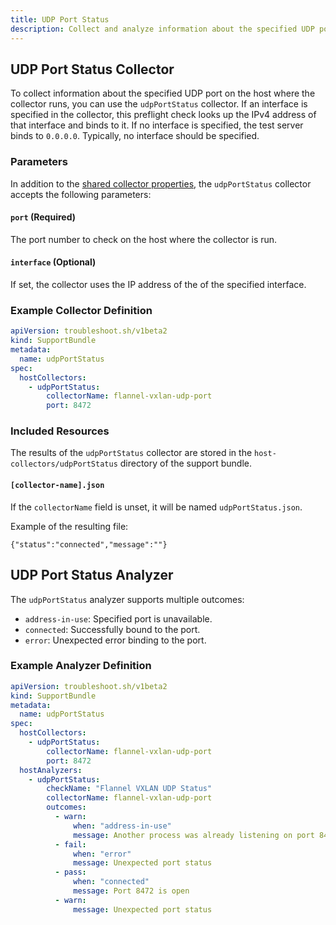 ```yaml
---
title: UDP Port Status 
description: Collect and analyze information about the specified UDP port.
---
```


## UDP Port Status Collector

To collect information about the specified UDP port on the host where the collector runs, you can use the `udpPortStatus` collector. If an interface is specified in the collector, this preflight check looks up the IPv4 address of that interface and binds to it. If no interface is specified, the test server binds to `0.0.0.0`. Typically, no interface should be specified.

### Parameters

In addition to the [shared collector properties](/collect/collectors/#shared-properties), the `udpPortStatus` collector accepts the following parameters:

#### `port` (Required)
The port number to check on the host where the collector is run.

#### `interface` (Optional)
If set, the collector uses the IP address of the of the specified interface.

### Example Collector Definition
```yaml
apiVersion: troubleshoot.sh/v1beta2
kind: SupportBundle
metadata:
  name: udpPortStatus
spec:
  hostCollectors:
    - udpPortStatus:
        collectorName: flannel-vxlan-udp-port
        port: 8472
```

### Included Resources

The results of the `udpPortStatus` collector are stored in the `host-collectors/udpPortStatus` directory of the support bundle.

#### `[collector-name].json`

If the `collectorName` field is unset, it will be named `udpPortStatus.json`.

Example of the resulting file:

```
{"status":"connected","message":""}
```

## UDP Port Status Analyzer

The `udpPortStatus` analyzer supports multiple outcomes:

- `address-in-use`: Specified port is unavailable.
- `connected`: Successfully bound to the port.
- `error`: Unexpected error binding to the port.

### Example Analyzer Definition

```yaml
apiVersion: troubleshoot.sh/v1beta2
kind: SupportBundle
metadata:
  name: udpPortStatus
spec:
  hostCollectors:
    - udpPortStatus:
        collectorName: flannel-vxlan-udp-port
        port: 8472
  hostAnalyzers:
    - udpPortStatus:
        checkName: "Flannel VXLAN UDP Status"
        collectorName: flannel-vxlan-udp-port
        outcomes:
          - warn:
              when: "address-in-use"
              message: Another process was already listening on port 8472.
          - fail:
              when: "error"
              message: Unexpected port status
          - pass:
              when: "connected"
              message: Port 8472 is open
          - warn:
              message: Unexpected port status
```
